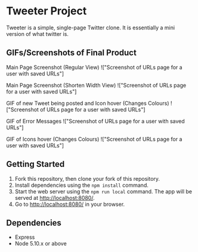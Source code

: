 # Tweeter Project

Tweeter is a simple, single-page Twitter clone. It is essentially a mini version of what twitter is.

## GIFs/Screenshots of Final Product

Main Page Screenshot (Regular View)
!["Screenshot of URLs page for a user with saved URLs"]

Main Page Screenshot (Shorten Width View)
!["Screenshot of URLs page for a user with saved URLs"]

GIF of new Tweet being posted and Icon hover (Changes Colours)
!["Screenshot of URLs page for a user with saved URLs"]

GIF of Error Messages
!["Screenshot of URLs page for a user with saved URLs"]

GIF of Icons hover (Changes Colours)
!["Screenshot of URLs page for a user with saved URLs"]



## Getting Started

1. Fork this repository, then clone your fork of this repository.
2. Install dependencies using the `npm install` command.
3. Start the web server using the `npm run local` command. The app will be served at <http://localhost:8080/>.
4. Go to <http://localhost:8080/> in your browser.

## Dependencies

- Express
- Node 5.10.x or above
